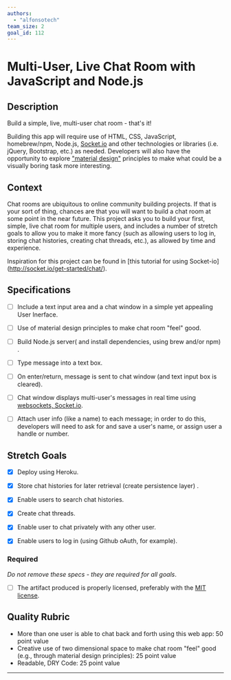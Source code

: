 ```yaml
---
authors:
  - "alfonsotech"
team_size: 2
goal_id: 112
---
```


# Multi-User, Live Chat Room with JavaScript and Node.js

## Description

Build a simple, live, multi-user chat room - that's it!

Building this app will require use of HTML, CSS, JavaScript, homebrew/npm, Node.js, [Socket.io](http://socket.io/) and other technologies or libraries (i.e. jQuery, Bootstrap, etc.) as needed. Developers will also have the opportunity to explore ["material design"](https://material.google.com/#) principles to make what could be a visually boring task more interesting.


## Context

Chat rooms are ubiquitous to online community building projects. If that is your sort of thing, chances are that you will want to build a chat room at some point in the near future. This project asks you to build your first, simple, live chat room for multiple users, and includes a number of stretch goals to allow you to make it more fancy (such as allowing users to log in, storing chat histories, creating chat threads, etc.), as allowed by time and experience. 

Inspiration for this project can be found in [this tutorial for using Socket-io] (http://socket.io/get-started/chat/).


## Specifications

- [ ] Include a text input area and a chat window in a simple yet appealing User Inerface.
- [ ] Use of material design principles to make chat room "feel" good.
- [ ] Build Node.js server( and install dependencies, using brew and/or npm) .
- [ ] Type message into a text box.
- [ ] On enter/return, message is sent to chat window (and text input box is cleared).
- [ ] Chat window displays multi-user's messages in real time using [websockets, Socket.io](https://developer.mozilla.org/en-US/docs/Web/API/WebSockets_API).
- [ ] Attach user info (like a name) to each message; in order to do this, developers will need to ask for and save a user's name, or assign user a handle or number.


## Stretch Goals
- [x] Deploy using Heroku.
- [x] Store chat histories for later retrieval (create persistence layer) .
- [x] Enable users to search chat histories.
- [x] Create chat threads.
- [x] Enable user to chat privately with any other user.
- [x] Enable users to log in (using Github oAuth, for example).


### Required

_Do not remove these specs - they are required for all goals_.

- [ ] The artifact produced is properly licensed, preferably with the [MIT license][mit-license].

## Quality Rubric

- More than one user is able to chat back and forth using this web app: 50 point value
- Creative use of two dimensional space to make chat room "feel" good (e.g., through material design principles): 25 point value
- Readable, DRY Code: 25 point value

---






[mit-license]: https://opensource.org/licenses/MIT
